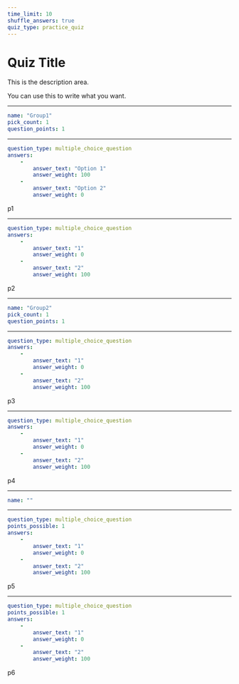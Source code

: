 ```yaml
---
time_limit: 10
shuffle_answers: true
quiz_type: practice_quiz
---
```


# Quiz Title

This is the description area.

You can use this to write what you want.

---

```yaml
name: "Group1"
pick_count: 1
question_points: 1
```

---

```yaml
question_type: multiple_choice_question
answers:
    -
        answer_text: "Option 1"
        answer_weight: 100
    -
        answer_text: "Option 2"
        answer_weight: 0
```

p1

---

```yaml
question_type: multiple_choice_question
answers:
    -
        answer_text: "1"
        answer_weight: 0
    -
        answer_text: "2"
        answer_weight: 100
```

p2

---

```yaml
name: "Group2"
pick_count: 1
question_points: 1
```

---

```yaml
question_type: multiple_choice_question
answers:
    -
        answer_text: "1"
        answer_weight: 0
    -
        answer_text: "2"
        answer_weight: 100
```

p3

---

```yaml
question_type: multiple_choice_question
answers:
    -
        answer_text: "1"
        answer_weight: 0
    -
        answer_text: "2"
        answer_weight: 100
```

p4

---

```yaml
name: ""
```

---

```yaml
question_type: multiple_choice_question
points_possible: 1
answers:
    -
        answer_text: "1"
        answer_weight: 0
    -
        answer_text: "2"
        answer_weight: 100
```

p5

---

```yaml
question_type: multiple_choice_question
points_possible: 1
answers:
    -
        answer_text: "1"
        answer_weight: 0
    -
        answer_text: "2"
        answer_weight: 100
```

p6
